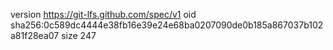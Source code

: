 version https://git-lfs.github.com/spec/v1
oid sha256:0c589dc4444e38fb16e39e24e68ba0207090de0b185a867037b102a81f28ea07
size 247
